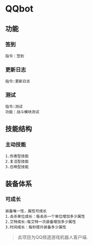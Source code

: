 # QQbot
## 功能
### 签到
```
指令：签到
```
### 更新日志
```
指令:更新日志
```
### 测试
```
指令:测试
功能：战斗模块测试
```
## 技能结构
### 主动技能
```
1.伤害型技能
2.复活型技能
3.召唤型技能
```
## 装备体系
### 可成长
```
装备唯一性，属性可成长
1.击杀单位成长：每击杀一个单位增加多少属性
2.艾特成长:每艾特一次装备增加多少属性
3.时间成长：每秒提升装备多少属性
```

> 此项目为QQ频道游戏机器人客户端.
